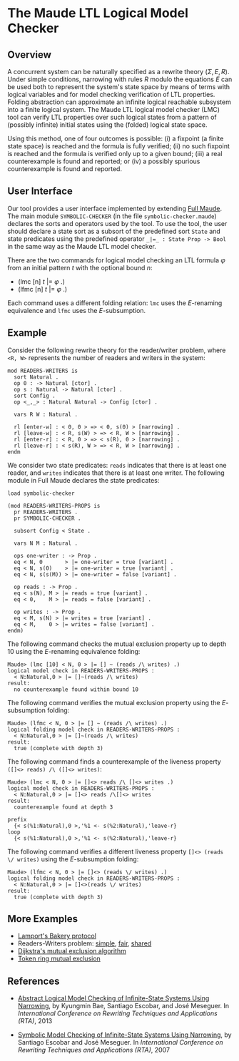 The Maude LTL Logical Model Checker
===================================

## Overview

A concurrent system can be naturally specified as a rewrite theory
$(\Sigma, E, R)$.  Under simple conditions, narrowing with rules $R$ modulo
the equations $E$ can be used both to represent the system's state space by
means of terms with logical variables and for model checking verification
of LTL properties. Folding abstraction can approximate an infinite logical
reachable subsystem into a finite logical system. The Maude LTL logical
model checker (LMC) tool can verify LTL properties over such logical states
from a pattern of (possibly infinite) initial states using the (folded)
logical state space.

Using this method, one of four outcomes is possible: (i) a fixpoint (a
finite state space) is reached and the formula is fully verified; (ii) no
such fixpoint is reached and the formula is  verified only up to a given
bound; (iii) a real counterexample is found and reported; or (iv) a
possibly spurious counterexample is found and reported.

## User Interface

Our tool provides a user interface implemented by extending 
[Full Maude](https://github.com/maude-team/full-maude/). The main module
`SYMBOLIC-CHECKER` (in the file `symbolic-checker.maude`) declares the sorts 
and operators used by the tool. To use the tool, the user should declare a 
state sort as a subsort of the predefined sort `State` and state predicates 
using the predefined operator `_|=_ : State Prop -> Bool` in the same way as 
the Maude LTL model checker.

There are the two commands for logical model checking an LTL formula $\varphi$
from an initial pattern $t$ with the optional bound $n$:

- (lmc [n] $t$ |= $\varphi$ .)
- (lfmc [n] $t$ |= $\varphi$ .)

Each command uses a different folding relation: `lmc` uses the $E$-renaming
equivalence and `lfmc` uses the $E$-subsumption. 


## Example

Consider the following rewrite theory for the reader/writer problem, where
`<R, W>` represents the number of readers and writers in the system:

```maude
mod READERS-WRITERS is 
  sort Natural . 
  op 0 : -> Natural [ctor] . 
  op s : Natural -> Natural [ctor] .  
  sort Config . 
  op <_,_> : Natural Natural -> Config [ctor] .

  vars R W : Natural .

  rl [enter-w] : < 0, 0 > => < 0, s(0) > [narrowing] . 
  rl [leave-w] : < R, s(W) > => < R, W > [narrowing] . 
  rl [enter-r] : < R, 0 > => < s(R), 0 > [narrowing] . 
  rl [leave-r] : < s(R), W > => < R, W > [narrowing] .
endm
```

We consider two state predicates: `reads` indicates that there is at least 
one reader, and `writes` indicates that there is at least one writer. The 
following module in Full Maude declares the state predicates:

```maude
load symbolic-checker

(mod READERS-WRITERS-PROPS is
  pr READERS-WRITERS .
  pr SYMBOLIC-CHECKER .

  subsort Config < State .

  vars N M : Natural .

  ops one-writer : -> Prop .
  eq < N, 0       > |= one-writer = true [variant] .
  eq < N, s(0)    > |= one-writer = true [variant] .
  eq < N, s(s(M)) > |= one-writer = false [variant] .

  op reads : -> Prop .
  eq < s(N), M > |= reads = true [variant] .
  eq < 0,    M > |= reads = false [variant] .

  op writes : -> Prop .
  eq < M, s(N) > |= writes = true [variant] .
  eq < M,    0 > |= writes = false [variant] .
endm)
```

The following command checks the mutual exclusion property up to depth 10
using the $E$-renaming equivalence folding:

```
Maude> (lmc [10] < N, 0 > |= [] ~ (reads /\ writes) .)
logical model check in READERS-WRITERS-PROPS :
  < N:Natural,0 > |= []~(reads /\ writes)
result:
  no counterexample found within bound 10
```

The following command verifies the mutual exclusion property using the
$E$-subsumption folding:

```
Maude> (lfmc < N, 0 > |= [] ~ (reads /\ writes) .)
logical folding model check in READERS-WRITERS-PROPS :
  < N:Natural,0 > |= []~(reads /\ writes)
result:
  true (complete with depth 3)
```

The following command finds a counterexample of the liveness property 
`([]<> reads) /\ ([]<> writes)`:

```
Maude> (lmc < N, 0 > |= []<> reads /\ []<> writes .)
logical model check in READERS-WRITERS-PROPS :
  < N:Natural,0 > |= []<> reads /\[]<> writes
result:
  counterexample found at depth 3
  
prefix
  {< s(%1:Natural),0 >,'%1 <- s(%2:Natural),'leave-r}
loop
  {< s(%1:Natural),0 >,'%1 <- s(%2:Natural),'leave-r}  
```

The following command verifies a different liveness property 
`[]<> (reads \/ writes)` using the $E$-subsumption folding:

```
Maude> (lfmc < N, 0 > |= []<> (reads \/ writes) .)
logical folding model check in READERS-WRITERS-PROPS :
  < N:Natural,0 > |= []<>(reads \/ writes)
result:
  true (complete with depth 3)
```

## More Examples

- [Lamport's Bakery protocol](src/Main/symbolic-examples/bakery.maude) 
- Readers-Writers problem: 
    [simple](src/Main/symbolic-examples/rw.maude),
    [fair](src/Main/symbolic-examples/rw-fair.maude),
    [shared](src/Main/symbolic-examples/rw-shared.maude) 
- [Dijkstra's mutual exclusion algorithm](src/Main/symbolic-examples/dijkstra-mutex.maude) 
- [Token ring mutual exclusion](src/Main/symbolic-examples/token-mutex.maude)

## References
- [Abstract Logical Model Checking of Infinite-State Systems Using Narrowing](https://drops.dagstuhl.de/entities/document/10.4230/LIPIcs.RTA.2013.81),
  by Kyungmin Bae, Santiago Escobar, and José Meseguer.
  In _International Conference on Rewriting Techniques and Applications (RTA)_, 2013

- [Symbolic Model Checking of Infinite-State Systems Using Narrowing](https://dl.acm.org/doi/10.5555/1779782.1779795),
  by Santiago Escobar and José Meseguer.
  In _International Conference on Rewriting Techniques and Applications (RTA)_, 2007
